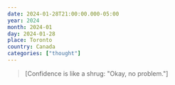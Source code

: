 ```yaml
---
date: 2024-01-28T21:00:00.000-05:00
year: 2024
month: 2024-01
day: 2024-01-28
place: Toronto
country: Canada
categories: ["thought"]
---
```

> [Confidence is like a shrug: "Okay, no problem."]
